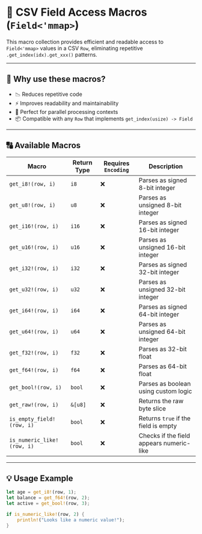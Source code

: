 # 📌 CSV Field Access Macros (`Field<'mmap>`)

This macro collection provides efficient and readable access to `Field<'mmap>` values in a CSV `Row`, eliminating repetitive `.get_index(idx).get_xxx()` patterns.

---

## 🚀 Why use these macros?

- 📉 Reduces repetitive code
- ⚡ Improves readability and maintainability
- 🧵 Perfect for parallel processing contexts
- 📦 Compatible with any `Row` that implements `get_index(usize) -> Field`

---

## 🔠 Available Macros

| Macro                   | Return Type            | Requires `Encoding` | Description                                     |
|-------------------------|------------------------|----------------------|-------------------------------------------------|
| `get_i8!(row, i)`       | `i8`                   | ❌                   | Parses as signed 8-bit integer                  |
| `get_u8!(row, i)`       | `u8`                   | ❌                   | Parses as unsigned 8-bit integer                |
| `get_i16!(row, i)`      | `i16`                  | ❌                   | Parses as signed 16-bit integer                 |
| `get_u16!(row, i)`      | `u16`                  | ❌                   | Parses as unsigned 16-bit integer               |
| `get_i32!(row, i)`      | `i32`                  | ❌                   | Parses as signed 32-bit integer                 |
| `get_u32!(row, i)`      | `u32`                  | ❌                   | Parses as unsigned 32-bit integer               |
| `get_i64!(row, i)`      | `i64`                  | ❌                   | Parses as signed 64-bit integer                 |
| `get_u64!(row, i)`      | `u64`                  | ❌                   | Parses as unsigned 64-bit integer               |
| `get_f32!(row, i)`      | `f32`                  | ❌                   | Parses as 32-bit float                          |
| `get_f64!(row, i)`      | `f64`                  | ❌                   | Parses as 64-bit float                          |
| `get_bool!(row, i)`     | `bool`                 | ❌                   | Parses as boolean using custom logic            |
| `get_raw!(row, i)`      | `&[u8]`                | ❌                   | Returns the raw byte slice                      |
| `is_empty_field!(row, i)` | `bool`               | ❌                   | Returns `true` if the field is empty            |
| `is_numeric_like!(row, i)` | `bool`              | ❌                   | Checks if the field appears numeric-like        |

---

## 💡 Usage Example

```rust
let age = get_i8!(row, 1);
let balance = get_f64!(row, 2);
let active = get_bool!(row, 3);

if is_numeric_like!(row, 2) {
    println!("Looks like a numeric value!");
}
```